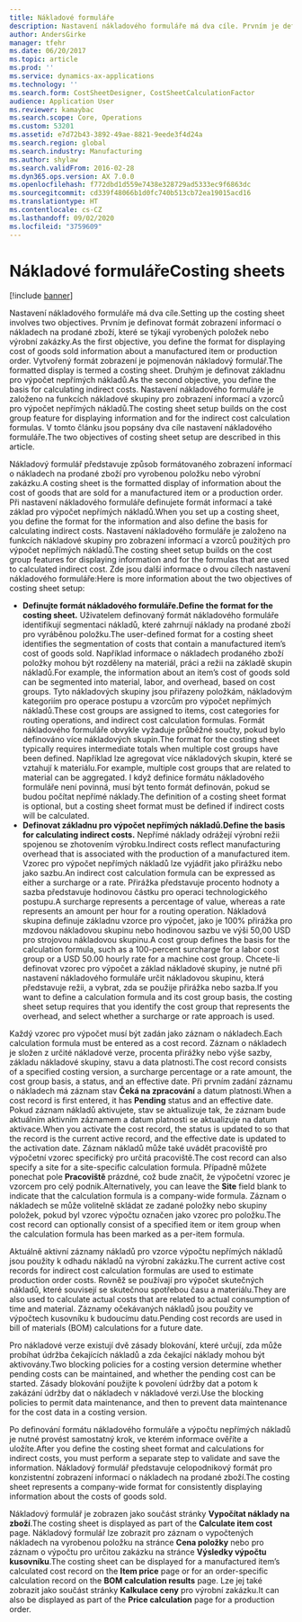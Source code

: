 ```yaml
---
title: Nákladové formuláře
description: Nastavení nákladového formuláře má dva cíle. Prvním je definovat formát zobrazení informací o nákladech na prodané zboží, které se týkají vyrobených položek nebo výrobní zakázky. Vytvořený formát zobrazení je pojmenován nákladový formulář. Druhým je definovat základnu pro výpočet nepřímých nákladů. Nastavení nákladového formuláře je založeno na funkcích nákladové skupiny pro zobrazení informací a vzorců pro výpočet nepřímých nákladů. V tomto článku jsou popsány dva cíle nastavení nákladového formuláře.
author: AndersGirke
manager: tfehr
ms.date: 06/20/2017
ms.topic: article
ms.prod: ''
ms.service: dynamics-ax-applications
ms.technology: ''
ms.search.form: CostSheetDesigner, CostSheetCalculationFactor
audience: Application User
ms.reviewer: kamaybac
ms.search.scope: Core, Operations
ms.custom: 53201
ms.assetid: e7d72b43-3892-49ae-8821-9eede3f4d24a
ms.search.region: global
ms.search.industry: Manufacturing
ms.author: shylaw
ms.search.validFrom: 2016-02-28
ms.dyn365.ops.version: AX 7.0.0
ms.openlocfilehash: f772dbd1d559e7438e328729ad5333ec9f6863dc
ms.sourcegitcommit: cd339f48066b1d0fc740b513cb72ea19015acd16
ms.translationtype: HT
ms.contentlocale: cs-CZ
ms.lasthandoff: 09/02/2020
ms.locfileid: "3759609"
---
```

# <a name="costing-sheets"></a><span data-ttu-id="4ad66-108">Nákladové formuláře</span><span class="sxs-lookup"><span data-stu-id="4ad66-108">Costing sheets</span></span>

[!include [banner](../includes/banner.md)]

<span data-ttu-id="4ad66-109">Nastavení nákladového formuláře má dva cíle.</span><span class="sxs-lookup"><span data-stu-id="4ad66-109">Setting up the costing sheet involves two objectives.</span></span> <span data-ttu-id="4ad66-110">Prvním je definovat formát zobrazení informací o nákladech na prodané zboží, které se týkají vyrobených položek nebo výrobní zakázky.</span><span class="sxs-lookup"><span data-stu-id="4ad66-110">As the first objective, you define the format for displaying cost of goods sold information about a manufactured item or production order.</span></span> <span data-ttu-id="4ad66-111">Vytvořený formát zobrazení je pojmenován nákladový formulář.</span><span class="sxs-lookup"><span data-stu-id="4ad66-111">The formatted display is termed a costing sheet.</span></span> <span data-ttu-id="4ad66-112">Druhým je definovat základnu pro výpočet nepřímých nákladů.</span><span class="sxs-lookup"><span data-stu-id="4ad66-112">As the second objective, you define the basis for calculating indirect costs.</span></span> <span data-ttu-id="4ad66-113">Nastavení nákladového formuláře je založeno na funkcích nákladové skupiny pro zobrazení informací a vzorců pro výpočet nepřímých nákladů.</span><span class="sxs-lookup"><span data-stu-id="4ad66-113">The costing sheet setup builds on the cost group feature for displaying information and for the indirect cost calculation formulas.</span></span> <span data-ttu-id="4ad66-114">V tomto článku jsou popsány dva cíle nastavení nákladového formuláře.</span><span class="sxs-lookup"><span data-stu-id="4ad66-114">The two objectives of costing sheet setup are described in this article.</span></span> 

<span data-ttu-id="4ad66-115">Nákladový formulář představuje způsob formátovaného zobrazení informací o nákladech na prodané zboží pro vyrobenou položku nebo výrobní zakázku.</span><span class="sxs-lookup"><span data-stu-id="4ad66-115">A costing sheet is the formatted display of information about the cost of goods that are sold for a manufactured item or a production order.</span></span> <span data-ttu-id="4ad66-116">Při nastavení nákladového formuláře definujete formát informací a také základ pro výpočet nepřímých nákladů.</span><span class="sxs-lookup"><span data-stu-id="4ad66-116">When you set up a costing sheet, you define the format for the information and also define the basis for calculating indirect costs.</span></span> <span data-ttu-id="4ad66-117">Nastavení nákladového formuláře je založeno na funkcích nákladové skupiny pro zobrazení informací a vzorců použitých pro výpočet nepřímých nákladů.</span><span class="sxs-lookup"><span data-stu-id="4ad66-117">The costing sheet setup builds on the cost group features for displaying information and for the formulas that are used to calculated indirect cost.</span></span> <span data-ttu-id="4ad66-118">Zde jsou další informace o dvou cílech nastavení nákladového formuláře:</span><span class="sxs-lookup"><span data-stu-id="4ad66-118">Here is more information about the two objectives of costing sheet setup:</span></span>
-   <span data-ttu-id="4ad66-119">**Definujte formát nákladového formuláře.**</span><span class="sxs-lookup"><span data-stu-id="4ad66-119">**Define the format for the costing sheet.**</span></span> <span data-ttu-id="4ad66-120">Uživatelem definovaný formát nákladového formuláře identifikují segmentaci nákladů, které zahrnují náklady na prodané zboží pro vyráběnou položku.</span><span class="sxs-lookup"><span data-stu-id="4ad66-120">The user-defined format for a costing sheet identifies the segmentation of costs that contain a manufactured item’s cost of goods sold.</span></span> <span data-ttu-id="4ad66-121">Například informace o nákladech prodaného zboží položky mohou být rozděleny na materiál, práci a režii na základě skupin nákladů.</span><span class="sxs-lookup"><span data-stu-id="4ad66-121">For example, the information about an item’s cost of goods sold can be segmented into material, labor, and overhead, based on cost groups.</span></span> <span data-ttu-id="4ad66-122">Tyto nákladových skupiny jsou přiřazeny položkám, nákladovým kategoriím pro operace postupu a vzorcům pro výpočet nepřímých nákladů.</span><span class="sxs-lookup"><span data-stu-id="4ad66-122">These cost groups are assigned to items, cost categories for routing operations, and indirect cost calculation formulas.</span></span> <span data-ttu-id="4ad66-123">Formát nákladového formuláře obvykle vyžaduje průběžné součty, pokud bylo definováno více nákladových skupin.</span><span class="sxs-lookup"><span data-stu-id="4ad66-123">The format for the costing sheet typically requires intermediate totals when multiple cost groups have been defined.</span></span> <span data-ttu-id="4ad66-124">Například lze agregovat více nákladových skupin, které se vztahují k materiálu.</span><span class="sxs-lookup"><span data-stu-id="4ad66-124">For example, multiple cost groups that are related to material can be aggregated.</span></span> <span data-ttu-id="4ad66-125">I když definice formátu nákladového formuláře není povinná, musí být tento formát definován, pokud se budou počítat nepřímé náklady.</span><span class="sxs-lookup"><span data-stu-id="4ad66-125">The definition of a costing sheet format is optional, but a costing sheet format must be defined if indirect costs will be calculated.</span></span>
-   <span data-ttu-id="4ad66-126">**Definovat základnu pro výpočet nepřímých nákladů.**</span><span class="sxs-lookup"><span data-stu-id="4ad66-126">**Define the basis for calculating indirect costs.**</span></span> <span data-ttu-id="4ad66-127">Nepřímé náklady odrážejí výrobní režii spojenou se zhotovením výrobku.</span><span class="sxs-lookup"><span data-stu-id="4ad66-127">Indirect costs reflect manufacturing overhead that is associated with the production of a manufactured item.</span></span> <span data-ttu-id="4ad66-128">Vzorec pro výpočet nepřímých nákladů lze vyjádřit jako přirážku nebo jako sazbu.</span><span class="sxs-lookup"><span data-stu-id="4ad66-128">An indirect cost calculation formula can be expressed as either a surcharge or a rate.</span></span> <span data-ttu-id="4ad66-129">Přirážka představuje procento hodnoty a sazba představuje hodinovou částku pro operaci technologického postupu.</span><span class="sxs-lookup"><span data-stu-id="4ad66-129">A surcharge represents a percentage of value, whereas a rate represents an amount per hour for a routing operation.</span></span> <span data-ttu-id="4ad66-130">Nákladová skupina definuje základnu vzorce pro výpočet, jako je 100% přirážka pro mzdovou nákladovou skupinu nebo hodinovou sazbu ve výši 50,00 USD pro strojovou nákladovou skupinu.</span><span class="sxs-lookup"><span data-stu-id="4ad66-130">A cost group defines the basis for the calculation formula, such as a 100-percent surcharge for a labor cost group or a USD 50.00 hourly rate for a machine cost group.</span></span> <span data-ttu-id="4ad66-131">Chcete-li definovat vzorec pro výpočet a základ nákladové skupiny, je nutné při nastavení nákladového formuláře určit nákladovou skupinu, která představuje režii, a vybrat, zda se použije přirážka nebo sazba.</span><span class="sxs-lookup"><span data-stu-id="4ad66-131">If you want to define a calculation formula and its cost group basis, the costing sheet setup requires that you identify the cost group that represents the overhead, and select whether a surcharge or rate approach is used.</span></span>

<span data-ttu-id="4ad66-132">Každý vzorec pro výpočet musí být zadán jako záznam o nákladech.</span><span class="sxs-lookup"><span data-stu-id="4ad66-132">Each calculation formula must be entered as a cost record.</span></span> <span data-ttu-id="4ad66-133">Záznam o nákladech je složen z určité nákladové verze, procenta přirážky nebo výše sazby, základu nákladové skupiny, stavu a data platnosti.</span><span class="sxs-lookup"><span data-stu-id="4ad66-133">The cost record consists of a specified costing version, a surcharge percentage or a rate amount, the cost group basis, a status, and an effective date.</span></span> <span data-ttu-id="4ad66-134">Při prvním zadání záznamu o nákladech má záznam stav **Čeká na zpracování** a datum platnosti.</span><span class="sxs-lookup"><span data-stu-id="4ad66-134">When a cost record is first entered, it has **Pending** status and an effective date.</span></span> <span data-ttu-id="4ad66-135">Pokud záznam nákladů aktivujete, stav se aktualizuje tak, že záznam bude aktuálním aktivním záznamem a datum platnosti se aktualizuje na datum aktivace.</span><span class="sxs-lookup"><span data-stu-id="4ad66-135">When you activate the cost record, the status is updated to so that the record is the current active record, and the effective date is updated to the activation date.</span></span> <span data-ttu-id="4ad66-136">Záznam nákladů může také uvádět pracoviště pro výpočetní vzorec specifický pro určitá pracoviště.</span><span class="sxs-lookup"><span data-stu-id="4ad66-136">The cost record can also specify a site for a site-specific calculation formula.</span></span> <span data-ttu-id="4ad66-137">Případně můžete ponechat pole **Pracoviště** prázdné, což bude značit, že výpočetní vzorec je vzorcem pro celý podnik.</span><span class="sxs-lookup"><span data-stu-id="4ad66-137">Alternatively, you can leave the **Site** field blank to indicate that the calculation formula is a company-wide formula.</span></span> <span data-ttu-id="4ad66-138">Záznam o nákladech se může volitelně skládat ze zadané položky nebo skupiny položek, pokud byl vzorec výpočtu označen jako vzorec pro položku.</span><span class="sxs-lookup"><span data-stu-id="4ad66-138">The cost record can optionally consist of a specified item or item group when the calculation formula has been marked as a per-item formula.</span></span> 

<span data-ttu-id="4ad66-139">Aktuálně aktivní záznamy nákladů pro vzorce výpočtu nepřímých nákladů jsou použity k odhadu nákladů na výrobní zakázku.</span><span class="sxs-lookup"><span data-stu-id="4ad66-139">The current active cost records for indirect cost calculation formulas are used to estimate production order costs.</span></span> <span data-ttu-id="4ad66-140">Rovněž se používají pro výpočet skutečných nákladů, které souvisejí se skutečnou spotřebou času a materiálu.</span><span class="sxs-lookup"><span data-stu-id="4ad66-140">They are also used to calculate actual costs that are related to actual consumption of time and material.</span></span> <span data-ttu-id="4ad66-141">Záznamy očekávaných nákladů jsou použity ve výpočtech kusovníku k budoucímu datu.</span><span class="sxs-lookup"><span data-stu-id="4ad66-141">Pending cost records are used in bill of materials (BOM) calculations for a future date.</span></span> 

<span data-ttu-id="4ad66-142">Pro nákladové verze existují dvě zásady blokování, které určují, zda může probíhat údržba čekajících nákladů a zda čekající náklady mohou být aktivovány.</span><span class="sxs-lookup"><span data-stu-id="4ad66-142">Two blocking policies for a costing version determine whether pending costs can be maintained, and whether the pending cost can be started.</span></span> <span data-ttu-id="4ad66-143">Zásady blokování použijte k povolení údržby dat a potom k zakázání údržby dat o nákladech v nákladové verzi.</span><span class="sxs-lookup"><span data-stu-id="4ad66-143">Use the blocking policies to permit data maintenance, and then to prevent data maintenance for the cost data in a costing version.</span></span> 

<span data-ttu-id="4ad66-144">Po definování formátu nákladového formuláře a výpočtu nepřímých nákladů je nutné provést samostatný krok, ve kterém informace ověříte a uložíte.</span><span class="sxs-lookup"><span data-stu-id="4ad66-144">After you define the costing sheet format and calculations for indirect costs, you must perform a separate step to validate and save the information.</span></span> <span data-ttu-id="4ad66-145">Nákladový formulář představuje celopodnikový formát pro konzistentní zobrazení informací o nákladech na prodané zboží.</span><span class="sxs-lookup"><span data-stu-id="4ad66-145">The costing sheet represents a company-wide format for consistently displaying information about the costs of goods sold.</span></span> 

<span data-ttu-id="4ad66-146">Nákladový formulář je zobrazen jako součást stránky **Vypočítat náklady na zboží**.</span><span class="sxs-lookup"><span data-stu-id="4ad66-146">The costing sheet is displayed as part of the **Calculate item cost** page.</span></span> <span data-ttu-id="4ad66-147">Nákladový formulář lze zobrazit pro záznam o vypočtených nákladech na vyrobenou položku na stránce **Cena položky** nebo pro záznam o výpočtu pro určitou zakázku na stránce **Výsledky výpočtu kusovníku**.</span><span class="sxs-lookup"><span data-stu-id="4ad66-147">The costing sheet can be displayed for a manufactured item’s calculated cost record on the **Item price** page or for an order-specific calculation record on the **BOM calculation results** page.</span></span> <span data-ttu-id="4ad66-148">Lze jej také zobrazit jako součást stránky **Kalkulace ceny** pro výrobní zakázku.</span><span class="sxs-lookup"><span data-stu-id="4ad66-148">It can also be displayed as part of the **Price calculation** page for a production order.</span></span>





